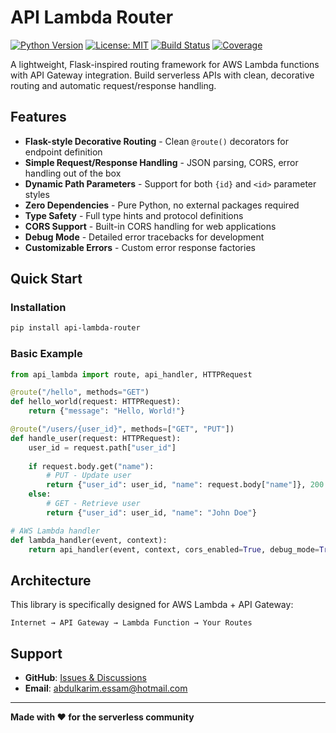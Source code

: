 # API Lambda Router

[![Python Version](https://img.shields.io/badge/python-3.8%2B-blue.svg)](https://python.org)
[![License: MIT](https://img.shields.io/badge/License-MIT-yellow.svg)](https://opensource.org/licenses/MIT)
[![Build Status](https://img.shields.io/github/actions/workflow/status/abdulkarim-essam/api-lambda/ci.yml?branch=main)](https://github.com/abdulkarim-essam/api-lambda/actions)
[![Coverage](https://img.shields.io/codecov/c/github/abdulkarim-essam/api-lambda)](https://codecov.io/gh/abdulkarim-essam/api-lambda)

A lightweight, Flask-inspired routing framework for AWS Lambda functions with API Gateway integration. Build serverless APIs with clean, decorative routing and automatic request/response handling.

## Features

- **Flask-style Decorative Routing** - Clean `@route()` decorators for endpoint definition
- **Simple Request/Response Handling** - JSON parsing, CORS, error handling out of the box
- **Dynamic Path Parameters** - Support for both `{id}` and `<id>` parameter styles
- **Zero Dependencies** - Pure Python, no external packages required
- **Type Safety** - Full type hints and protocol definitions
- **CORS Support** - Built-in CORS handling for web applications
- **Debug Mode** - Detailed error tracebacks for development
- **Customizable Errors** - Custom error response factories

## Quick Start

### Installation

```bash
pip install api-lambda-router
```

### Basic Example

```python
from api_lambda import route, api_handler, HTTPRequest

@route("/hello", methods="GET")
def hello_world(request: HTTPRequest):
    return {"message": "Hello, World!"}

@route("/users/{user_id}", methods=["GET", "PUT"])
def handle_user(request: HTTPRequest):
    user_id = request.path["user_id"]
    
    if request.body.get("name"):
        # PUT - Update user
        return {"user_id": user_id, "name": request.body["name"]}, 200
    else:
        # GET - Retrieve user
        return {"user_id": user_id, "name": "John Doe"}

# AWS Lambda handler
def lambda_handler(event, context):
    return api_handler(event, context, cors_enabled=True, debug_mode=True)
```

## Architecture

This library is specifically designed for AWS Lambda + API Gateway:

```
Internet → API Gateway → Lambda Function → Your Routes
```
## Support

- **GitHub**: [Issues & Discussions](https://github.com/abdulkarim-essam/api-lambda/issues)
- **Email**: abdulkarim.essam@hotmail.com

---

**Made with ❤️ for the serverless community**